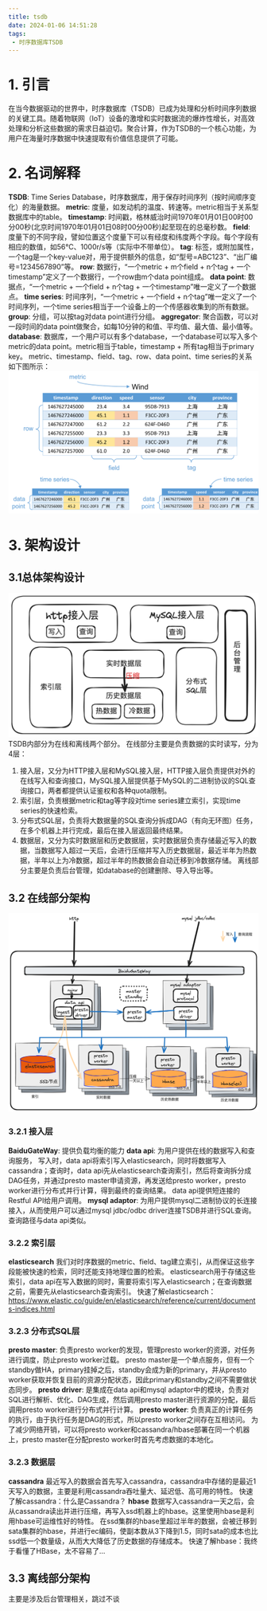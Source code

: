 ```yaml
---
title: tsdb
date: 2024-01-06 14:51:28
tags:
 - 时序数据库TSDB
---
```


# 1. 引言
在当今数据驱动的世界中，时序数据库（TSDB）已成为处理和分析时间序列数据的关键工具。随着物联网（IoT）设备的激增和实时数据流的爆炸性增长，对高效处理和分析这些数据的需求日益迫切。聚合计算，作为TSDB的一个核心功能，为用户在海量时序数据中快速提取有价值信息提供了可能。

# 2. 名词解释
**TSDB**: Time Series Database，时序数据库，用于保存时间序列（按时间顺序变化）的海量数据。
**metric**: 度量，如发动机的温度、转速等。metric相当于关系型数据库中的table。
**timestamp**: 时间戳，格林威治时间1970年01月01日00时00分00秒(北京时间1970年01月01日08时00分00秒)起至现在的总毫秒数。
**field**: 度量下的不同字段，譬如位置这个度量下可以有经度和纬度两个字段。每个字段有相应的数值，如56°C、1000r/s等（实际中不带单位）。
**tag**: 标签，或附加属性，一个tag是一个key-value对，用于提供额外的信息，如“型号=ABC123”、“出厂编号=1234567890”等。
**row**: 数据行，“一个metric + m个field + n个tag + 一个timestamp”定义了一个数据行，一个row由m个data point组成。
**data point**: 数据点，“一个metric + 一个field + n个tag + 一个timestamp”唯一定义了一个数据点。
**time series**: 时间序列，“一个metric + 一个field + n个tag”唯一定义了一个时间序列，一个time series相当于一个设备上的一个传感器收集到的所有数据。
**group**: 分组，可以按tag对data point进行分组。
**aggregator**: 聚合函数，可以对一段时间的data point做聚合，如每10分钟的和值、平均值、最大值、最小值等。
**database**: 数据库，一个用户可以有多个database，一个database可以写入多个metric的data point。metric相当于table，timestamp + 所有tag相当于primary key。
metric、timestamp、field、tag、row、data point、time series的关系如下图所示：
![img_tsdb.png](../images/img_tsdb.png)

# 3. 架构设计 
## 3.1总体架构设计
![img_stauct.png](../images/img_struct.png)
TSDB内部分为在线和离线两个部分。
在线部分主要是负责数据的实时读写，分为4层：
1. 接入层，又分为HTTP接入层和MySQL接入层，HTTP接入层负责提供对外的在线写入和查询接口，MySQL接入层提供基于MySQL的二进制协议的SQL查询接口，两者都提供认证鉴权和各种quota限制。
2. 索引层，负责根据metric和tag等字段对time series建立索引，实现time series的快速检索。
3. 分布式SQL层，负责将大数据量的SQL查询分拆成DAG（有向无环图）任务，在多个机器上并行完成，最后在接入层返回最终结果。
4. 数据层，又分为实时数据层和历史数据层，实时数据层负责存储最近写入的数据，当数据写入超过一天后，会进行压缩并写入历史数据层，最近半年为热数据，半年以上为冷数据，超过半年的热数据会自动迁移到冷数据存储。
   离线部分主要是负责后台管理，如database的创建删除、导入导出等。
## 3.2 在线部分架构
![img_online.png](../images/img_online.png)
### 3.2.1 接入层
**BaiduGateWay**:  提供负载均衡的能力
**data api**: 为用户提供在线的数据写入和查询服务，
写入时，data api将索引写入elasticsearch，同时将数据写入cassandra；查询时，data api先从elasticsearch查询索引，然后将查询拆分成DAG任务，并通过presto master申请资源，再发送给presto worker，presto worker进行分布式并行计算，得到最终的查询结果。
data api提供短连接的Restful API给用户调用。
**mysql adaptor**: 为用户提供mysql二进制协议的长连接接入，从而使用户可以通过mysql jdbc/odbc driver连接TSDB并进行SQL查询。查询路径与data api类似。
### 3.2.2 索引层
**elasticsearch**
我们对时序数据的metric、field、tag建立索引，从而保证这些字段能被快速的检索，同时还能支持地理位置的检索。
elasticsearch用于存储这些索引，data api在写入数据的同时，需要将索引写入elasticsearch；在查询数据之前，需要先从elasticsearch查询索引。
快速了解elasticsearch：https://www.elastic.co/guide/en/elasticsearch/reference/current/documents-indices.html
### 3.2.3 分布式SQL层
**presto master**: 负责presto worker的发现，管理presto worker的资源，对任务进行调度，防止presto worker过载。
presto master是一个单点服务，但有一个standby做HA，primary挂掉之后，standby会成为新的primary，并从presto worker获取并恢复目前的资源分配状态，因此primary和standby之间不需要做状态同步。
**presto driver**: 是集成在data api和mysql adaptor中的模块，负责对SQL进行解析、优化、DAG生成，然后调用presto master进行资源的分配，最后调用presto worker进行分布式并行计算。
**presto worker**: 负责真正的计算任务的执行，由于执行任务是DAG的形式，所以presto worker之间存在互相访问。
为了减少网络开销，可以将presto worker和cassandra/hbase部署在同一个机器上，presto master在分配presto worker时首先考虑数据的本地化。
### 3.2.3 数据层
**cassandra**
最近写入的数据会首先写入cassandra，cassandra中存储的是最近1天写入的数据，主要是利用cassandra吞吐量大、延迟低、高可用的特性。
快速了解cassandra：什么是Cassandra？
**hbase**
数据写入cassandra一天之后，会从cassandra读出并进行压缩，再写入ssd机器上的hbase。这里使用hbase是利用hbase可运维性好的特性。
在ssd集群的hbase里超过半年的数据，会被迁移到sata集群的hbase，并进行ec编码，使副本数从3下降到1.5，同时sata的成本也比ssd低一个数量级，从而大大降低了历史数据的存储成本。
快速了解hbase：我终于看懂了HBase，太不容易了...
## 3.3 离线部分架构
主要是涉及后台管理相关，跳过不谈
